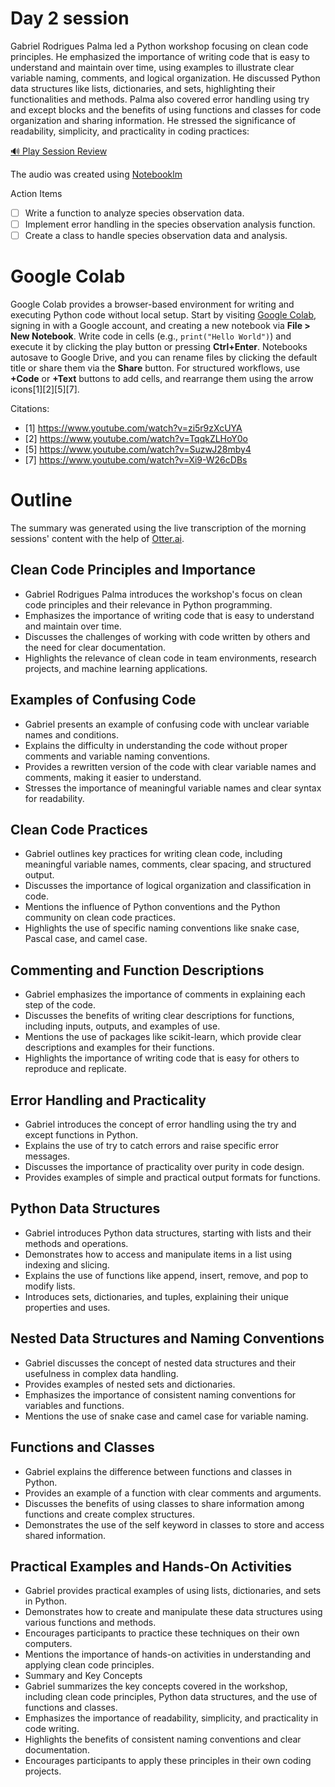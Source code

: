 # Day 2 session

Gabriel Rodrigues Palma led a Python workshop focusing on clean code principles. He emphasized the importance of writing code that is easy to understand and maintain over time, using examples to illustrate clear variable naming, comments, and logical organization. He discussed Python data structures like lists, dictionaries, and sets, highlighting their functionalities and methods. Palma also covered error handling using try and except blocks and the benefits of using functions and classes for code organization and sharing information. He stressed the significance of readability, simplicity, and practicality in coding practices:

[🔊 Play Session Review](https://notebooklm.google.com/notebook/6ecf1b63-ca7e-4733-bffa-5c7703141ae2/audio)

The audio was created using [Notebooklm](https://notebooklm.google.com)

Action Items
- [ ] Write a function to analyze species observation data.
- [ ] Implement error handling in the species observation analysis function.
- [ ] Create a class to handle species observation data and analysis.

# Google Colab

Google Colab provides a browser-based environment for writing and executing Python code without local setup. Start by visiting [Google Colab](https://colab.research.google.com/), signing in with a Google account, and creating a new notebook via **File > New Notebook**. Write code in cells (e.g., `print("Hello World")`) and execute it by clicking the play button or pressing **Ctrl+Enter**. Notebooks autosave to Google Drive, and you can rename files by clicking the default title or share them via the **Share** button. For structured workflows, use **+Code** or **+Text** buttons to add cells, and rearrange them using the arrow icons[1][2][5][7].

Citations:
- [1] https://www.youtube.com/watch?v=zi5r9zXcUYA
- [2] https://www.youtube.com/watch?v=TqqkZLHoY0o
- [5] https://www.youtube.com/watch?v=SuzwJ28mby4
- [7] https://www.youtube.com/watch?v=Xi9-W26cDBs

# Outline 
The summary was generated using the live transcription of the morning sessions' content with the help of [Otter.ai](https://otter.ai/).


## Clean Code Principles and Importance
- Gabriel Rodrigues Palma introduces the workshop's focus on clean code principles and their relevance in Python programming.
- Emphasizes the importance of writing code that is easy to understand and maintain over time.
- Discusses the challenges of working with code written by others and the need for clear documentation.
- Highlights the relevance of clean code in team environments, research projects, and machine learning applications.

## Examples of Confusing Code
- Gabriel presents an example of confusing code with unclear variable names and conditions.
- Explains the difficulty in understanding the code without proper comments and variable naming conventions.
- Provides a rewritten version of the code with clear variable names and comments, making it easier to understand.
- Stresses the importance of meaningful variable names and clear syntax for readability.

## Clean Code Practices
- Gabriel outlines key practices for writing clean code, including meaningful variable names, comments, clear spacing, and structured output.
- Discusses the importance of logical organization and classification in code.
- Mentions the influence of Python conventions and the Python community on clean code practices.
- Highlights the use of specific naming conventions like snake case, Pascal case, and camel case.

## Commenting and Function Descriptions
- Gabriel emphasizes the importance of comments in explaining each step of the code.
- Discusses the benefits of writing clear descriptions for functions, including inputs, outputs, and examples of use.
- Mentions the use of packages like scikit-learn, which provide clear descriptions and examples for their functions.
- Highlights the importance of writing code that is easy for others to reproduce and replicate.

## Error Handling and Practicality
- Gabriel introduces the concept of error handling using the try and except functions in Python.
- Explains the use of try to catch errors and raise specific error messages.
- Discusses the importance of practicality over purity in code design.
- Provides examples of simple and practical output formats for functions.

## Python Data Structures
- Gabriel introduces Python data structures, starting with lists and their methods and operations.
- Demonstrates how to access and manipulate items in a list using indexing and slicing.
- Explains the use of functions like append, insert, remove, and pop to modify lists.
- Introduces sets, dictionaries, and tuples, explaining their unique properties and uses.

## Nested Data Structures and Naming Conventions
- Gabriel discusses the concept of nested data structures and their usefulness in complex data handling.
- Provides examples of nested sets and dictionaries.
- Emphasizes the importance of consistent naming conventions for variables and functions.
- Mentions the use of snake case and camel case for variable naming.

## Functions and Classes
- Gabriel explains the difference between functions and classes in Python.
- Provides an example of a function with clear comments and arguments.
- Discusses the benefits of using classes to share information among functions and create complex structures.
- Demonstrates the use of the self keyword in classes to store and access shared information.

## Practical Examples and Hands-On Activities
- Gabriel provides practical examples of using lists, dictionaries, and sets in Python.
- Demonstrates how to create and manipulate these data structures using various functions and methods.
- Encourages participants to practice these techniques on their own computers.
- Mentions the importance of hands-on activities in understanding and applying clean code principles.
- Summary and Key Concepts
- Gabriel summarizes the key concepts covered in the workshop, including clean code principles, Python data structures, and the use of functions and classes.
- Emphasizes the importance of readability, simplicity, and practicality in code writing.
- Highlights the benefits of consistent naming conventions and clear documentation.
- Encourages participants to apply these principles in their own coding projects.
